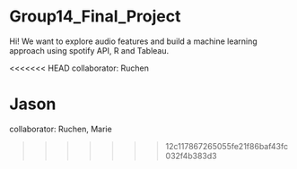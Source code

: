 # Group14_Final_Project
Hi! We want to explore audio features and build a machine learning approach using spotify API, R and Tableau.

<<<<<<< HEAD
collaborator: Ruchen


Jason
=======
collaborator: Ruchen, Marie
>>>>>>> 12c117867265055fe21f86baf43fc032f4b383d3
